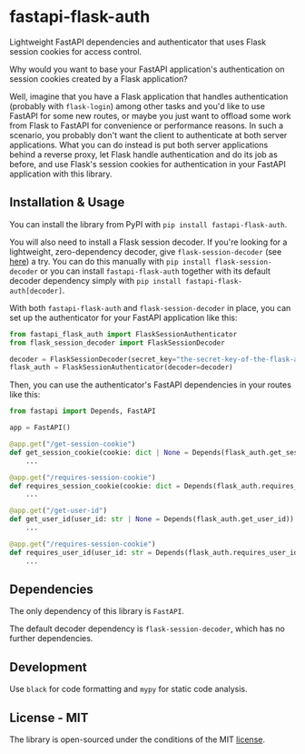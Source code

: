 # fastapi-flask-auth

Lightweight FastAPI dependencies and authenticator that uses Flask session cookies for access control.

Why would you want to base your FastAPI application's authentication on session cookies created by a Flask application?

Well, imagine that you have a Flask application that handles authentication (probably with `flask-login`) among other tasks and you'd like to use FastAPI for some new routes, or maybe you just want to offload some work from Flask to FastAPI for convenience or performance reasons. In such a scenario, you probably don't want the client to authenticate at both server applications. What you can do instead is put both server applications behind a reverse proxy, let Flask handle authentication and do its job as before, and use Flask's session cookies for authentication in your FastAPI application with this library.

## Installation & Usage

You can install the library from PyPI with `pip install fastapi-flask-auth`.

You will also need to install a Flask session decoder. If you're looking for a lightweight, zero-dependency decoder, give `flask-session-decoder` (see [here](https://github.com/volfpeter/flask-session-decoder)) a try. You can do this manually with `pip install flask-session-decoder` or you can install `fastapi-flask-auth` together with its default decoder dependency simply with `pip install fastapi-flask-auth[decoder]`.

With both `fastapi-flask-auth` and `flask-session-decoder` in place, you can set up the authenticator for your FastAPI application like this:

```python
from fastapi_flask_auth import FlaskSessionAuthenticator
from flask_session_decoder import FlaskSessionDecoder

decoder = FlaskSessionDecoder(secret_key="the-secret-key-of-the-flask-app-that-created-the-cookie")
flask_auth = FlaskSessionAuthenticator(decoder=decoder)
```

Then, you can use the authenticator's FastAPI dependencies in your routes like this:

```python
from fastapi import Depends, FastAPI

app = FastAPI()

@app.get("/get-session-cookie")
def get_session_cookie(cookie: dict | None = Depends(flask_auth.get_session_cookie)):
    ...

@app.get("/requires-session-cookie")
def requires_session_cookie(cookie: dict = Depends(flask_auth.requires_session_cookie)):
    ...

@app.get("/get-user-id")
def get_user_id(user_id: str | None = Depends(flask_auth.get_user_id)):
    ...

@app.get("/requires-session-cookie")
def requires_user_id(user_id: str = Depends(flask_auth.requires_user_id)):
    ...
```

## Dependencies

The only dependency of this library is `FastAPI`.

The default decoder dependency is `flask-session-decoder`, which has no further dependencies.

## Development

Use `black` for code formatting and `mypy` for static code analysis.

## License - MIT

The library is open-sourced under the conditions of the MIT [license](https://choosealicense.com/licenses/mit/).
